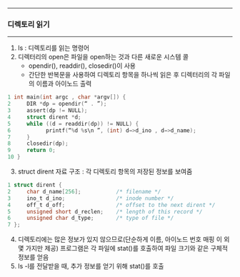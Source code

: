 -----
### 디렉토리 읽기
-----
1. ls : 디렉토리를 읽는 명령어
2. 디렉터리의 open은 파일을 open하는 것과 다른 새로운 시스템 콜
   - opendir(), readdir(), closedir()이 사용
   - 간단한 반복문을 사용하여 디렉토리 항목을 하나씩 읽은 후 디렉터리의 각 파일의 이름과 아이노드 출력
```c
1 int main(int argc , char *argv[]) {
2     DIR *dp = opendir(“ . ”);
3     assert(dp != NULL);
4     struct dirent *d;
5     while ((d = readdir(dp)) != NULL) {
6           printf(“%d %s\n ”, (int) d−>d_ino , d−>d_name);
7     }
8     closedir(dp);
9     return 0;
10 }
```

3. struct dirent 자료 구조 : 각 디렉토리 항목의 저장된 정보를 보여줌
```c
1 struct dirent {
2     char d_name[256];           /* filename */
3     ino_t d_ino;                /* inode number */
4     off_t d_off;                /* offset to the next dirent */
5     unsigned short d_reclen;    /* length of this record */
6     unsigned char d_type;       /* type of file */
7 };
```

4. 디렉토리에는 많은 정보가 있지 않으므로(단순하게 이름, 아이노드 번호 매핑 이 외 몇 가지만 제공) 프로그램은 각 파일에 stat()를 호출하여 파일 크기와 같은 구체적 정보를 얻음
5. ls -l를 전달받을 때, 추가 정보를 얻기 위해 stat()를 호출
